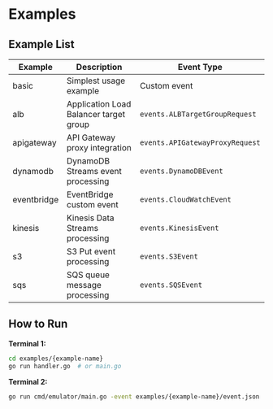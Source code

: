 # Examples

## Example List

| Example | Description | Event Type |
|---------|-------------|------------|
| basic | Simplest usage example | Custom event |
| alb | Application Load Balancer target group | `events.ALBTargetGroupRequest` |
| apigateway | API Gateway proxy integration | `events.APIGatewayProxyRequest` |
| dynamodb | DynamoDB Streams event processing | `events.DynamoDBEvent` |
| eventbridge | EventBridge custom event | `events.CloudWatchEvent` |
| kinesis | Kinesis Data Streams processing | `events.KinesisEvent` |
| s3 | S3 Put event processing | `events.S3Event` |
| sqs | SQS queue message processing | `events.SQSEvent` |

## How to Run

**Terminal 1:**
```bash
cd examples/{example-name}
go run handler.go  # or main.go
```

**Terminal 2:**
```bash
go run cmd/emulator/main.go -event examples/{example-name}/event.json
```
